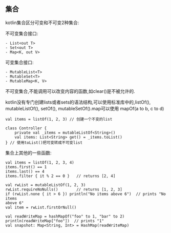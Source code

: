 ## 集合
kotlin集合区分可变和不可变2种集合:

不可变集合接口:

	- List<out T>
	- Set<out T>
	- Map<K, out V>

可变集合接口:

	- MutableList<T>
	- MutableSet<T>
	- MutableMap<K, V>

不可变集合,不能调用可以改变内容的函数,如clear()是不被允许的.

kotlin没有专门创建lists或者sets的语法结构,可以使用标准库中的,listOf(),
mutableListOf(), setOf(), mutableSetOf().map可以使用 mapOf(a to b, c to d)


	val items = listOf(1, 2, 3) // 创建一个不变的list

	class Controller {
		private val _items = mutableListOf<String>()
		val items: List<String> get() = _items.toList()
	} // 使用toList()把可变转成不可变list


集合上其他的一些函数:

	val items = listOf(1, 2, 3, 4)
	items.first() == 1
	items.last() == 4
	items.filter { it % 2 == 0 }   // returns [2, 4]
	
	val rwList = mutableListOf(1, 2, 3)
	rwList.requireNoNulls()        // returns [1, 2, 3]
	if (rwList.none { it > 6 }) println("No items above 6")  // prints "No items
	above 6"
	val item = rwList.firstOrNull()

	val readWriteMap = hashMapOf("foo" to 1, "bar" to 2)
	println(readWriteMap["foo"])  // prints "1"
	val snapshot: Map<String, Int> = HashMap(readWriteMap)
